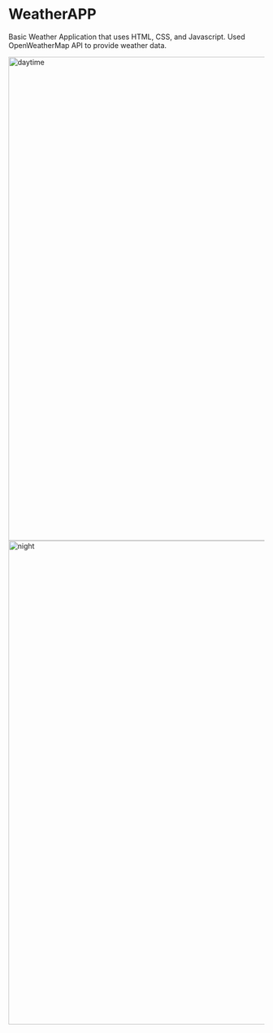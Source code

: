 # WeatherAPP

Basic Weather Application that uses HTML, CSS, and Javascript.
Used OpenWeatherMap API to provide weather data.

<img width="951" alt="daytime" src="https://user-images.githubusercontent.com/97641116/196376162-3d11395b-b03f-4355-987d-314cc73c1c45.PNG">
<img width="951" alt="night" src="https://user-images.githubusercontent.com/97641116/196376177-4e5ca62a-5f4d-4e98-8741-caaba1aac092.PNG">
